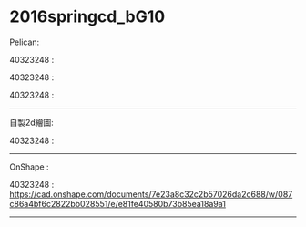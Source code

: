﻿# 2016springcd_bG10
Pelican: 

40323248 : 

40323248 : 

40323248 : 

----------------------------------------------------------------------

自製2d繪圖:

40323248 : 

-----------------------------------------------------------

OnShape :

40323248 : https://cad.onshape.com/documents/7e23a8c32c2b57026da2c688/w/087c86a4bf6c2822bb028551/e/e81fe40580b73b85ea18a9a1


-----------------------------------------------------------
